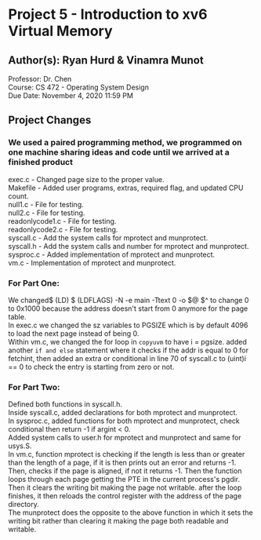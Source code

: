 # Project 5 - Introduction to xv6 Virtual Memory   
## Author(s): Ryan Hurd & Vinamra Munot<br/>
Professor: Dr. Chen<br/>
Course: CS 472 - Operating System Design<br/>
Due Date: November 4, 2020 11:59 PM<br/>

## Project Changes 
### We used a paired programming method, we programmed on one machine sharing ideas and code until we arrived at a finished product
exec.c - Changed page size to the proper value.<br/>
Makefile - Added user programs, extras, required flag, and updated CPU count.<br/>
null1.c - File for testing.<br/>
null2.c - File for testing.<br/>
readonlycode1.c - File for testing.<br/>
readonlycode2.c - File for testing.<br/>
syscall.c - Add the system calls for mprotect and munprotect.<br/>
syscall.h - Add the system calls and number for mprotect and munprotect.<br/>
sysproc.c - Added implementation of mprotect and munprotect.<br/>
vm.c - Implementation of mprotect and munprotect.<br/>

### For Part One: <br/>
We  changed$ (LD) $ (LDFLAGS) -N -e main -Ttext 0 -o $@ $^ to change 0 to 0x1000 because the address doesn't start from 0 anymore for the page table.<br/>
In exec.c we changed the sz variables to PGSIZE which is by default 4096 to load the next page instead of being 0.<br/>
Within vm.c, we changed the for loop in `copyuvm` to have i = pgsize. added another `if and else` statement where it checks if the addr is equal to 0 for fetchint, then added an extra or conditional in line 70 of syscall.c to (uint)i == 0 to check the entry is starting from zero or not.<br/>

### For Part Two:<br/>
Defined both functions in syscall.h.<br/>
Inside syscall.c, added declarations for both mprotect and munprotect.<br/>
In sysproc.c, added functions for both mprotect and munprotect, check conditional then return -1 if argint < 0.<br/>
Added system calls to user.h for mprotect and munprotect and same for usys.S.<br/>
In vm.c, function mprotect is checking if the length is less than or greater than the length of a page, if it is then prints out an error and returns -1. Then, checks if the page is aligned, if not it returns -1. Then the function loops through each page getting the PTE in the current process's pgdir. Then it clears the writing bit making the page not writable. after the loop finishes, it then reloads the control register with the address of the page directory.<br/>
The munprotect does the opposite to the above function in which it sets the writing bit rather than clearing it making the page both readable and writable.<br/>
